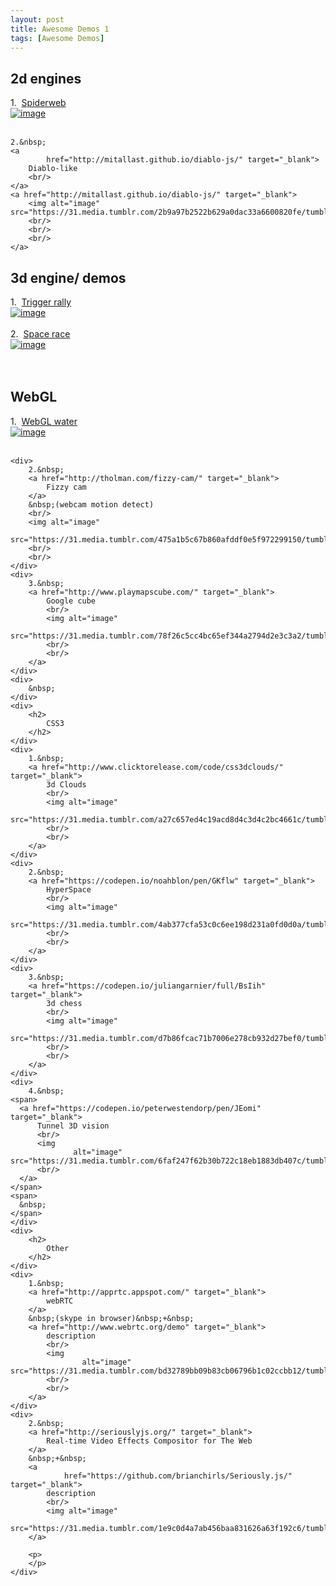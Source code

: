 ```yaml
---
layout: post
title: Awesome Demos 1
tags: [Awesome Demos]
---
```


<div>
    <h2>
        2d engines
    </h2>
</div>
<div>
    1.&nbsp;
    <a href="http://subprotocol.com/verlet-js/examples/spiderweb.html" target="_blank">
        Spiderweb
        <br/>
        <img alt="image"
             src="https://31.media.tumblr.com/e52975d50eacdba213d3fb6f91b3821b/tumblr_inline_navvaanM8W1qhadd5.png"/>
        <br/>
  <span>
    <br/>
  </span>
    </a>

    2.&nbsp;
    <a
            href="http://mitallast.github.io/diablo-js/" target="_blank">
        Diablo-like
        <br/>
    </a>
    <a href="http://mitallast.github.io/diablo-js/" target="_blank">
        <img alt="image" src="https://31.media.tumblr.com/2b9a97b2522b629a0dac33a6600820fe/tumblr_inline_navvb2fpWY1qhadd5.png"/>
        <br/>
        <br/>
        <br/>
    </a>
</div>
<div class="more"></div>
<div>
    <div>
        <h2>
            3d engine/ demos
        </h2>
    </div>
    <div>
        1.&nbsp;
        <a href="https://triggerrally.com/" target="_blank">
            Trigger rally
            <br/>
            <img alt="image"
                 src="https://31.media.tumblr.com/d89e60e4a705dcfb1649e3aa29c54996/tumblr_inline_navvc8v6oj1qhadd5.png"/>
            <br/>
            <br/>
        </a>
    </div>
    <div>
        2.&nbsp;
        <a href="http://hexgl.bkcore.com/" target="_blank">
            Space race
            <br/>
            <img alt="image"
                 src="https://31.media.tumblr.com/0d23389b8ad2c6f56074c9406a2aeb54/tumblr_inline_navvd3y7qL1qhadd5.png"/>
            <br/>
            <br/>
        </a>
    <span>
      &nbsp;
    </span>
    </div>
</div>
<div>
    <h2>
        WebGL
    </h2>
  <span>
    1.&nbsp;
  </span>
    <a href="http://madebyevan.com/webgl-water/" target="_blank">
        WebGL water
        <br/>
        <img alt="image"
             src="https://31.media.tumblr.com/7696fbff615babd37147033d76490f6c/tumblr_inline_navvdmqSHO1qhadd5.png"/>
        <br/>
    </a>
    <a
            href="http://madebyevan.com/webgl-water/" target="_blank">
        <br/>
    </a>

    <div>
        2.&nbsp;
        <a href="http://tholman.com/fizzy-cam/" target="_blank">
            Fizzy cam
        </a>
        &nbsp;(webcam motion detect)
        <br/>
        <img alt="image"
             src="https://31.media.tumblr.com/475a1b5c67b860afddf0e5f972299150/tumblr_inline_navveaC9Uo1qhadd5.png"/>
        <br/>
        <br/>
    </div>
    <div>
        3.&nbsp;
        <a href="http://www.playmapscube.com/" target="_blank">
            Google cube
            <br/>
            <img alt="image"
                 src="https://31.media.tumblr.com/78f26c5cc4bc65ef344a2794d2e3c3a2/tumblr_inline_navvf2UZfD1qhadd5.png"/>
            <br/>
            <br/>
        </a>
    </div>
    <div>
        &nbsp;
    </div>
    <div>
        <h2>
            CSS3
        </h2>
    </div>
    <div>
        1.&nbsp;
        <a href="http://www.clicktorelease.com/code/css3dclouds/" target="_blank">
            3d Clouds
            <br/>
            <img alt="image"
                 src="https://31.media.tumblr.com/a27c657ed4c19acd8d4c3d4c2bc4661c/tumblr_inline_navvgbs3VR1qhadd5.png"/>
            <br/>
            <br/>
        </a>
    </div>
    <div>
        2.&nbsp;
        <a href="https://codepen.io/noahblon/pen/GKflw" target="_blank">
            HyperSpace
            <br/>
            <img alt="image"
                 src="https://31.media.tumblr.com/4ab377cfa53c0c6ee198d231a0fd0d0a/tumblr_inline_navvgqym5A1qhadd5.png"/>
            <br/>
            <br/>
        </a>
    </div>
    <div>
        3.&nbsp;
        <a href="https://codepen.io/juliangarnier/full/BsIih" target="_blank">
            3d chess
            <br/>
            <img alt="image"
                 src="https://31.media.tumblr.com/d7b86fcac71b7006e278cb932d27bef0/tumblr_inline_navvh9ueIv1qhadd5.png"/>
            <br/>
            <br/>
        </a>
    </div>
    <div>
        4.&nbsp;
    <span>
      <a href="https://codepen.io/peterwestendorp/pen/JEomi" target="_blank">
          Tunnel 3D vision
          <br/>
          <img
                  alt="image" src="https://31.media.tumblr.com/6faf247f62b30b722c18eb1883db407c/tumblr_inline_navvhoJBeT1qhadd5.png"/>
          <br/>
      </a>
    </span>
    <span>
      &nbsp;
    </span>
    </div>
    <div>
        <h2>
            Other
        </h2>
    </div>
    <div>
        1.&nbsp;
        <a href="http://apprtc.appspot.com/" target="_blank">
            webRTC
        </a>
        &nbsp;(skype in browser)&nbsp;+&nbsp;
        <a href="http://www.webrtc.org/demo" target="_blank">
            description
            <br/>
            <img
                    alt="image" src="https://31.media.tumblr.com/bd32789bb09b83cb06796b1c02ccbb12/tumblr_inline_navvi349Dh1qhadd5.png"/>
            <br/>
            <br/>
        </a>
    </div>
    <div>
        2.&nbsp;
        <a href="http://seriouslyjs.org/" target="_blank">
            Real-time Video Effects Compositor for The Web
        </a>
        &nbsp;+&nbsp;
        <a
                href="https://github.com/brianchirls/Seriously.js/" target="_blank">
            description
            <br/>
            <img alt="image"
                 src="https://31.media.tumblr.com/1e9c0d4a7ab456baa831626a63f192c6/tumblr_inline_navvj5irZb1qhadd5.png"/>
        </a>

        <p>
        </p>
    </div>
</div>